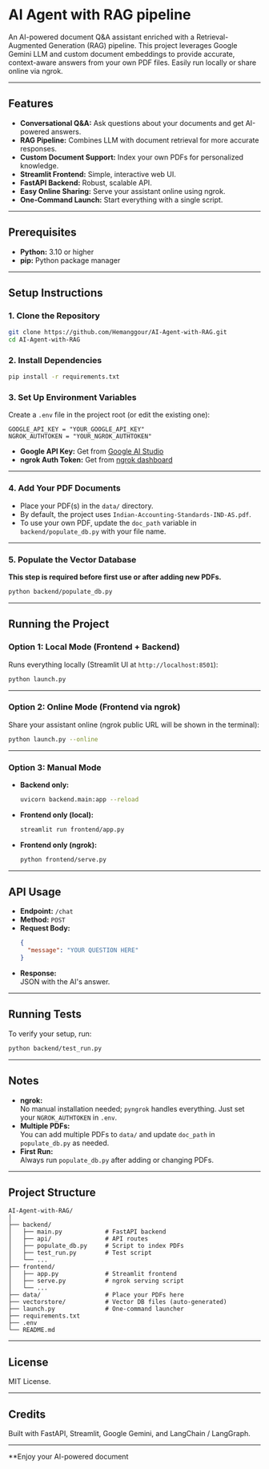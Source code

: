 # AI Agent with RAG pipeline

An AI-powered document Q&A assistant enriched with a Retrieval-Augmented Generation (RAG) pipeline. This project leverages Google Gemini LLM and custom document embeddings to provide accurate, context-aware answers from your own PDF files. Easily run locally or share online via ngrok.

---

## Features

- **Conversational Q&A:** Ask questions about your documents and get AI-powered answers.
- **RAG Pipeline:** Combines LLM with document retrieval for more accurate responses.
- **Custom Document Support:** Index your own PDFs for personalized knowledge.
- **Streamlit Frontend:** Simple, interactive web UI.
- **FastAPI Backend:** Robust, scalable API.
- **Easy Online Sharing:** Serve your assistant online using ngrok.
- **One-Command Launch:** Start everything with a single script.

---

## Prerequisites

- **Python:** 3.10 or higher
- **pip:** Python package manager

---

## Setup Instructions

### 1. Clone the Repository

```sh
git clone https://github.com/Hemanggour/AI-Agent-with-RAG.git
cd AI-Agent-with-RAG
```

### 2. Install Dependencies

```sh
pip install -r requirements.txt
```

### 3. Set Up Environment Variables

Create a `.env` file in the project root (or edit the existing one):

```env
GOOGLE_API_KEY = "YOUR_GOOGLE_API_KEY"
NGROK_AUTHTOKEN = "YOUR_NGROK_AUTHTOKEN"
```

- **Google API Key:** Get from [Google AI Studio](https://aistudio.google.com/app/apikey)
- **ngrok Auth Token:** Get from [ngrok dashboard](https://dashboard.ngrok.com/get-started/your-authtoken)

---

### 4. Add Your PDF Documents

- Place your PDF(s) in the `data/` directory.
- By default, the project uses `Indian-Accounting-Standards-IND-AS.pdf`.
- To use your own PDF, update the `doc_path` variable in `backend/populate_db.py` with your file name.

---

### 5. Populate the Vector Database

**This step is required before first use or after adding new PDFs.**

```sh
python backend/populate_db.py
```

---

## Running the Project

### Option 1: Local Mode (Frontend + Backend)

Runs everything locally (Streamlit UI at `http://localhost:8501`):

```sh
python launch.py
```

---

### Option 2: Online Mode (Frontend via ngrok)

Share your assistant online (ngrok public URL will be shown in the terminal):

```sh
python launch.py --online
```

---

### Option 3: Manual Mode

- **Backend only:**  
  ```sh
  uvicorn backend.main:app --reload
  ```
- **Frontend only (local):**  
  ```sh
  streamlit run frontend/app.py
  ```
- **Frontend only (ngrok):**  
  ```sh
  python frontend/serve.py
  ```

---

## API Usage

- **Endpoint:** `/chat`
- **Method:** `POST`
- **Request Body:**
  ```json
  {
    "message": "YOUR QUESTION HERE"
  }
  ```
- **Response:**  
  JSON with the AI's answer.

---

## Running Tests

To verify your setup, run:

```sh
python backend/test_run.py
```

---

## Notes

- **ngrok:**  
  No manual installation needed; `pyngrok` handles everything. Just set your `NGROK_AUTHTOKEN` in `.env`.
- **Multiple PDFs:**  
  You can add multiple PDFs to `data/` and update `doc_path` in `populate_db.py` as needed.
- **First Run:**  
  Always run `populate_db.py` after adding or changing PDFs.

---

## Project Structure

```
AI-Agent-with-RAG/
│
├── backend/
│   ├── main.py            # FastAPI backend
│   ├── api/               # API routes
│   ├── populate_db.py     # Script to index PDFs
│   ├── test_run.py        # Test script
│   └── ...
├── frontend/
│   ├── app.py             # Streamlit frontend
│   ├── serve.py           # ngrok serving script
│   └── ...
├── data/                  # Place your PDFs here
├── vectorstore/           # Vector DB files (auto-generated)
├── launch.py              # One-command launcher
├── requirements.txt
├── .env
└── README.md
```

---

## License

MIT License.

---

## Credits

Built with FastAPI, Streamlit, Google Gemini, and LangChain / LangGraph.

---

**Enjoy your AI-powered document